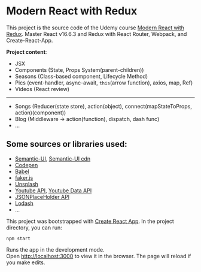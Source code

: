 # Modern React with Redux

This project is the source code of the Udemy course [Modern React with Redux](https://www.udemy.com/course/react-redux/).
Master React v16.6.3 and Redux with React Router, Webpack, and Create-React-App.

**Project content**:

* JSX
* Components (State, Props System(parent-children))
* Seasons (Class-based component, Lifecycle Method)
* Pics (event-handler, async-await, `this`(arrow function), axios, map, Ref)
* Videos (React review)
-----------------
* Songs (Reducer(state store), action(object), connect(mapStateToProps, action)(component))
* Blog (Middleware -> action(function), dispatch, dash func)
* ...

## Some sources or libraries used:
* [Semantic-UI](https://semantic-ui.com/), [Semantic-UI cdn](https://cdnjs.com/libraries/semantic-ui)
* [Codepen](https://codepen.io/)
* [Babel](https://babeljs.io/)
* [faker.js](https://github.com/marak/Faker.js/)
* [Unsplash](https://unsplash.com/)
* [Youtube API](https://console.developers.google.com/), [Youtube Data API](https://developers.google.com/youtube/v3/docs/search/list)
* [JSONPlaceHolder API](https://jsonplaceholder.typicode.com/)
* [Lodash](https://lodash.com/)
* ...

This project was bootstrapped with [Create React App](https://github.com/facebook/create-react-app).
In the project directory, you can run:

`npm start`

Runs the app in the development mode.<br />
Open [http://localhost:3000](http://localhost:3000) to view it in the browser.
The page will reload if you make edits.<br />
